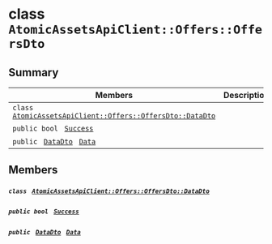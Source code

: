 # class `AtomicAssetsApiClient::Offers::OffersDto` 

## Summary

 Members                                | Descriptions                                
----------------------------------------|---------------------------------------------
`class ` [`AtomicAssetsApiClient::Offers::OffersDto::DataDto`](.github/workflows/documentation/md/AtomicAssetsApiClient--Offers--OffersDto--DataDto.md#class_atomic_assets_api_client_1_1_offers_1_1_offers_dto_1_1_data_dto)        | 
`public bool ` [`Success`](#class_atomic_assets_api_client_1_1_offers_1_1_offers_dto_1a506fb037fbb6bfe8f254c021a2c3cfac) | 
`public ` [`DataDto`](.github/workflows/documentation/md/AtomicAssetsApiClient--Offers--OffersDto--DataDto.md#class_atomic_assets_api_client_1_1_offers_1_1_offers_dto_1_1_data_dto)` ` [`Data`](#class_atomic_assets_api_client_1_1_offers_1_1_offers_dto_1a6ed89521b3da4f30d2ab82c36d0afd13) | 

## Members

##### `class ` [`AtomicAssetsApiClient::Offers::OffersDto::DataDto`](.github/workflows/documentation/md/AtomicAssetsApiClient--Offers--OffersDto--DataDto.md#class_atomic_assets_api_client_1_1_offers_1_1_offers_dto_1_1_data_dto) 

##### `public bool ` [`Success`](#class_atomic_assets_api_client_1_1_offers_1_1_offers_dto_1a506fb037fbb6bfe8f254c021a2c3cfac) 

##### `public ` [`DataDto`](.github/workflows/documentation/md/AtomicAssetsApiClient--Offers--OffersDto--DataDto.md#class_atomic_assets_api_client_1_1_offers_1_1_offers_dto_1_1_data_dto)` ` [`Data`](#class_atomic_assets_api_client_1_1_offers_1_1_offers_dto_1a6ed89521b3da4f30d2ab82c36d0afd13) 

